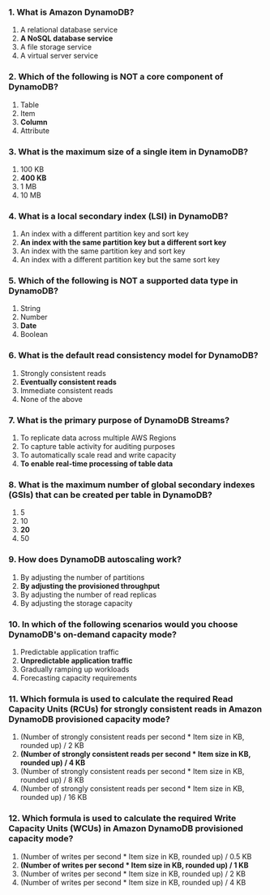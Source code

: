 ### 1. What is Amazon DynamoDB?
1. A relational database service
2. **A NoSQL database service**
3. A file storage service
4. A virtual server service

### 2. Which of the following is NOT a core component of DynamoDB?
1. Table
2. Item
3. **Column**
4. Attribute

### 3. What is the maximum size of a single item in DynamoDB?
1. 100 KB
2. **400 KB**
3. 1 MB
4. 10 MB

### 4. What is a local secondary index (LSI) in DynamoDB?
1. An index with a different partition key and sort key
2. **An index with the same partition key but a different sort key**
3. An index with the same partition key and sort key
4. An index with a different partition key but the same sort key

### 5. Which of the following is NOT a supported data type in DynamoDB?
1. String
2. Number
3. **Date**
4. Boolean

### 6. What is the default read consistency model for DynamoDB?
1. Strongly consistent reads
2. **Eventually consistent reads**
3. Immediate consistent reads
4. None of the above

### 7. What is the primary purpose of DynamoDB Streams?
1. To replicate data across multiple AWS Regions
2. To capture table activity for auditing purposes
3. To automatically scale read and write capacity
4. **To enable real-time processing of table data**

### 8. What is the maximum number of global secondary indexes (GSIs) that can be created per table in DynamoDB?
1. 5
2. 10
3. **20**
4. 50

### 9. How does DynamoDB autoscaling work?
1. By adjusting the number of partitions
2. **By adjusting the provisioned throughput**
3. By adjusting the number of read replicas
4. By adjusting the storage capacity

### 10. In which of the following scenarios would you choose DynamoDB's on-demand capacity mode?
1. Predictable application traffic
2. **Unpredictable application traffic**
3. Gradually ramping up workloads
4. Forecasting capacity requirements

### 11. Which formula is used to calculate the required Read Capacity Units (RCUs) for strongly consistent reads in Amazon DynamoDB provisioned capacity mode?
1. (Number of strongly consistent reads per second * Item size in KB, rounded up) / 2 KB
2. **(Number of strongly consistent reads per second * Item size in KB, rounded up) / 4 KB**
3. (Number of strongly consistent reads per second * Item size in KB, rounded up) / 8 KB
4. (Number of strongly consistent reads per second * Item size in KB, rounded up) / 16 KB

### 12. Which formula is used to calculate the required Write Capacity Units (WCUs) in Amazon DynamoDB provisioned capacity mode?
1. (Number of writes per second * Item size in KB, rounded up) / 0.5 KB
2. **(Number of writes per second * Item size in KB, rounded up) / 1 KB**
3. (Number of writes per second * Item size in KB, rounded up) / 2 KB
4. (Number of writes per second * Item size in KB, rounded up) / 4 KB
